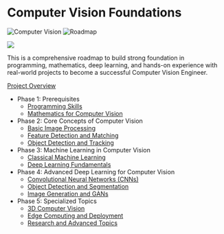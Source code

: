 # Computer Vision Foundations

![Computer Vision](https://img.shields.io/badge/computer_vision-cyan) ![Roadmap](https://img.shields.io/badge/roadmap-8A2BE2)

<img src="https://i.ibb.co/F0kCTwR/a-photo-of-a-table-with-various-real-world-objects-B8zhp-WRLQ-Cwgo-TKU1ac0-A-VI37n-BOQT1-W-68-AKYi2.jpg">

This is a comprehensive roadmap to build strong foundation in programming, mathematics, deep learning, and hands-on experience with real-world projects to become a successful Computer Vision Engineer.

[Project Overview](PROJECT_OVERVIEW.md)

- Phase 1: Prerequisites
  * [Programming Skills](phase%201/Programming%20Skills/README.md)
  * [Mathematics for Computer Vision](phase%201/Mathematics%20for%20Computer%20Vision/README.md)
- Phase 2: Core Concepts of Computer Vision
  * [Basic Image Processing](phase%202/Basic%20Image%20Processing/README.md)
  * [Feature Detection and Matching](phase%202/Feature%20Detection%20and%20Matching/README.md)
  * [Object Detection and Tracking](phase%202/Object%20Detection%20and%20Tracking/README.md)
- Phase 3: Machine Learning in Computer Vision
  * [Classical Machine Learning](phase%203/Classical%20Machine%20Learning/README.md)
  * [Deep Learning Fundamentals](phase%203/Deep%20Learning%20Fundamentals/README.md)
- Phase 4: Advanced Deep Learning for Computer Vision
  * [Convolutional Neural Networks (CNNs)](phase%204/Convolutional%20Neural%20Networks/README.md)
  * [Object Detection and Segmentation](phase%204/Object%20Detection%20and%20Segmentation/README.md)
  * [Image Generation and GANs](phase%204/Image%20Generation%20and%20GANs/README.md)
- Phase 5: Specialized Topics
  * [3D Computer Vision](phase%205/3D%20Computer%20Vision/README.md)
  * [Edge Computing and Deployment](phase%205/Edge%20Computing%20and%20Deployment/README.md)
  * [Research and Advanced Topics](phase%205/Research%20and%20Advanced%20Topics/README.md)
